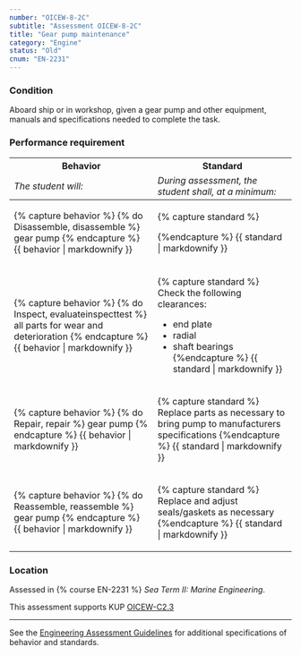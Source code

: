 ```yaml
---
number: "OICEW-8-2C"
subtitle: "Assessment OICEW-8-2C"
title: "Gear pump maintenance"
category: "Engine"
status: "Old"
cnum: "EN-2231"
---
```

### Condition

Aboard ship or in workshop, given a gear pump and other equipment, manuals and specifications needed to complete the task.

### Performance requirement 

<table width='100%' class='Guidelines'>
 <thead>
 <tr>
     <th class='thirty'>Behavior</th>
     <th class='seventy'>Standard</th>
 </tr>
 <tr>
     <td><em>The student will:</em></td>
     <td><em>During assessment, the student shall, at a minimum:</em></td>
 </tr>
 </thead>
 <tbody>
 

<tr><td>

{% capture behavior %}
{% do Disassemble, disassemble %} gear pump
{% endcapture %}
{{ behavior | markdownify }}

</td><td>

{% capture standard %}

{%endcapture %}
{{ standard | markdownify }}

</td></tr>



<tr><td>

{% capture behavior %}
{% do Inspect, evaluateinspecttest %} all parts for wear and deterioration
{% endcapture %}
{{ behavior | markdownify }}

</td><td>

{% capture standard %}
Check the following clearances:

  * end plate
  * radial
  * shaft bearings
{%endcapture %}
{{ standard | markdownify }}

</td></tr>



<tr><td>

{% capture behavior %}
{% do Repair, repair %} gear pump
{% endcapture %}
{{ behavior | markdownify }}

</td><td>

{% capture standard %}
Replace parts as necessary to bring pump to manufacturers specifications
{%endcapture %}
{{ standard | markdownify }}

</td></tr>



<tr><td>

{% capture behavior %}
{% do Reassemble, reassemble %} gear pump
{% endcapture %}
{{ behavior | markdownify }}

</td><td>

{% capture standard %}
Replace and adjust seals/gaskets as necessary
{%endcapture %}
{{ standard | markdownify }}

</td></tr>



 </tbody>
 </table>

### Location

Assessed in  {% course  EN-2231 %}  *Sea Term II: Marine Engineering*.

This assessment supports KUP [OICEW-C2.3]({{site.baseurl}}/tables/31.html#OICEW-C2.3)

***



See the [Engineering Assessment Guidelines](guidelines) for additional specifications of behavior and standards.